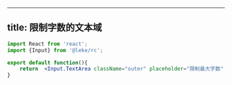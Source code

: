 <!--
 * @Description: 
 * @Author: linchaoting
 * @Date: 2020-11-13 16:16:51
 * @LastEditTime: 2021-02-22 15:10:47
-->
---
title: 限制字数的文本域
---
```jsx
import React from 'react';
import {Input} from '@leke/rc';

export default function(){
    return  <Input.TextArea className="outer" placeholder="限制最大字数" maxLength={100}/>;
}
```